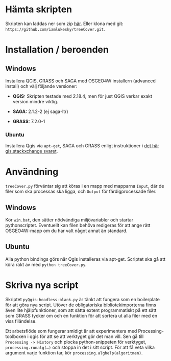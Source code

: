 Hämta skripten
==============

Skripten kan laddas ner som zip
[här](https://github.com/iamlukesky/treeCover/archive/master.zip). Eller
klona med git: `https://github.com/iamlukesky/treeCover.git`.

Installation / beroenden
========================

Windows
-------

Installera QGIS, GRASS och SAGA med OSGEO4W installern (advanced
install) och välj följande versioner:

-   <span>**QGIS:**</span> Skripten testade med 2.18.4, men för just
    QGIS verkar exakt version mindre viktig.

-   <span>**SAGA:**</span> 2.1.2-2 (ej saga-ltr)

-   <span>**GRASS:**</span> 7.2.0-1

### Ubuntu

Installera Qgis via `apt-get`, SAGA och GRASS enligt instruktioner i
[det här gis.stackxchange
svaret](http://gis.stackexchange.com/a/225520/62427).

Användning
==========

`treeCover.py` förväntar sig att köras i en mapp med mapparna `Input`,
där de filer som ska processas ska ligga, och `Output` för
färdigprocessade filer.

Windows
-------

Kör `win.bat`, den sätter nödvändiga miljövariabler och startar
pythonscriptet. Eventuellt kan filen behöva redigeras för att ange rätt
OSGEO4W-mapp om du har valt något annat än standard.

Ubuntu
------

Alla python bindings görs när Qgis installeras via apt-get. Scriptet ska
gå att köra rakt av med `python treeCover.py`.

Skriva nya script
=================

Skriptet `pyQgis-headless-blank.py` är tänkt att fungera som en
boilerplate för att göra nya script. Utöver de obligatoriska
bibliotekimporterna finns även lite hjälpfunktioner, som att sätta
extent programmatiskt på ett sätt som GRASS tycker om och en funktion
för att sortera ut alla filer med en viss filändelse.

Ett arbetsflöde som fungerar smidigt är att experimentera med
Processing-toolboxen i qgis för att se att verktyget gör det man vill.
Sen gå till `Processing -> History` och plocka python-snippeten för
verktyget, `processing.runalg(…)` och stoppa in det i sitt script. För
att få veta vilka argument varje funktion tar, kör
`processing.alghelp(algoritmen)`.
